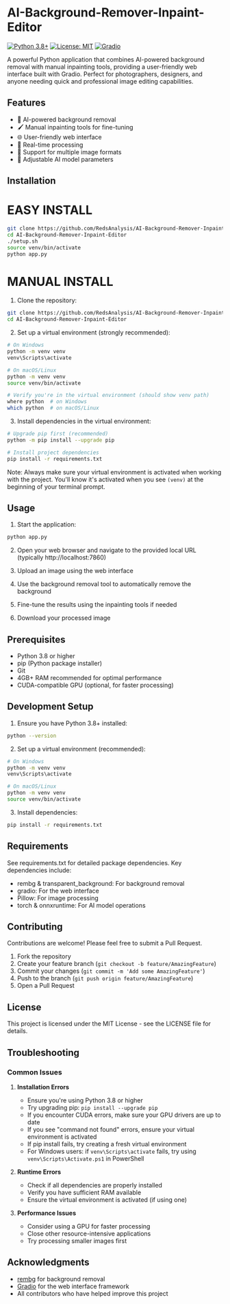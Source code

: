 # AI-Background-Remover-Inpaint-Editor

[![Python 3.8+](https://img.shields.io/badge/python-3.8+-blue.svg)](https://www.python.org/downloads/)
[![License: MIT](https://img.shields.io/badge/License-MIT-yellow.svg)](https://opensource.org/licenses/MIT)
[![Gradio](https://img.shields.io/badge/Gradio-3.0+-orange.svg)](https://gradio.app/)

A powerful Python application that combines AI-powered background removal with manual inpainting tools, providing a user-friendly web interface built with Gradio. Perfect for photographers, designers, and anyone needing quick and professional image editing capabilities.

## Features

- 🎯 AI-powered background removal
- 🖌️ Manual inpainting tools for fine-tuning
- 🌐 User-friendly web interface
- 🚀 Real-time processing
- 💾 Support for multiple image formats
- 🔧 Adjustable AI model parameters

## Installation

# EASY INSTALL

```bash
git clone https://github.com/RedsAnalysis/AI-Background-Remover-Inpaint-Editor.git
cd AI-Background-Remover-Inpaint-Editor
./setup.sh
source venv/bin/activate
python app.py
```

# MANUAL INSTALL
1. Clone the repository:
```bash
git clone https://github.com/RedsAnalysis/AI-Background-Remover-Inpaint-Editor.git
cd AI-Background-Remover-Inpaint-Editor
```

2. Set up a virtual environment (strongly recommended):
```bash
# On Windows
python -m venv venv
venv\Scripts\activate

# On macOS/Linux
python -m venv venv
source venv/bin/activate

# Verify you're in the virtual environment (should show venv path)
where python  # on Windows
which python  # on macOS/Linux
```

3. Install dependencies in the virtual environment:
```bash
# Upgrade pip first (recommended)
python -m pip install --upgrade pip

# Install project dependencies
pip install -r requirements.txt
```

Note: Always make sure your virtual environment is activated when working with the project. You'll know it's activated when you see `(venv)` at the beginning of your terminal prompt.

## Usage

1. Start the application:
```bash
python app.py
```

2. Open your web browser and navigate to the provided local URL (typically http://localhost:7860)

3. Upload an image using the web interface

4. Use the background removal tool to automatically remove the background

5. Fine-tune the results using the inpainting tools if needed

6. Download your processed image

## Prerequisites

- Python 3.8 or higher
- pip (Python package installer)
- Git
- 4GB+ RAM recommended for optimal performance
- CUDA-compatible GPU (optional, for faster processing)

## Development Setup

1. Ensure you have Python 3.8+ installed:
```bash
python --version
```

2. Set up a virtual environment (recommended):
```bash
# On Windows
python -m venv venv
venv\Scripts\activate

# On macOS/Linux
python -m venv venv
source venv/bin/activate
```

3. Install dependencies:
```bash
pip install -r requirements.txt
```

## Requirements

See requirements.txt for detailed package dependencies. Key dependencies include:
- rembg & transparent_background: For background removal
- gradio: For the web interface
- Pillow: For image processing
- torch & onnxruntime: For AI model operations

## Contributing

Contributions are welcome! Please feel free to submit a Pull Request.

1. Fork the repository
2. Create your feature branch (`git checkout -b feature/AmazingFeature`)
3. Commit your changes (`git commit -m 'Add some AmazingFeature'`)
4. Push to the branch (`git push origin feature/AmazingFeature`)
5. Open a Pull Request

## License

This project is licensed under the MIT License - see the LICENSE file for details.

## Troubleshooting

### Common Issues

1. **Installation Errors**
   - Ensure you're using Python 3.8 or higher
   - Try upgrading pip: `pip install --upgrade pip`
   - If you encounter CUDA errors, make sure your GPU drivers are up to date
   - If you see "command not found" errors, ensure your virtual environment is activated
   - If pip install fails, try creating a fresh virtual environment
   - For Windows users: if `venv\Scripts\activate` fails, try using `venv\Scripts\Activate.ps1` in PowerShell

2. **Runtime Errors**
   - Check if all dependencies are properly installed
   - Verify you have sufficient RAM available
   - Ensure the virtual environment is activated (if using one)

3. **Performance Issues**
   - Consider using a GPU for faster processing
   - Close other resource-intensive applications
   - Try processing smaller images first

## Acknowledgments

- [rembg](https://github.com/danielgatis/rembg) for background removal
- [Gradio](https://gradio.app/) for the web interface framework
- All contributors who have helped improve this project
